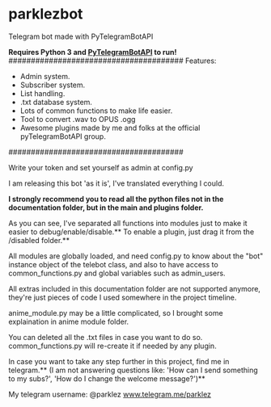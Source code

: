 # parklezbot
Telegram bot made with PyTelegramBotAPI

**Requires Python 3 and [PyTelegramBotAPI](https://github.com/eternnoir/pyTelegramBotAPI) to run!**
#######################################
	Features:

 - Admin system.
 - Subscriber system.
 - List handling.
 - .txt database system.
 - Lots of common functions to make life easier.
 - Tool to convert .wav to OPUS .ogg
 - Awesome plugins made by me and folks at the official pyTelegramBotAPI group.

#######################################

Write your token and set yourself as admin at config.py

I am releasing this bot 'as it is', I've translated everything I could.

**I strongly recommend you to read all the python files not in the documentation folder, but in the main and plugins folder.**

As you can see, I've separated all functions into modules just to make it easier to debug/enable/disable.** To enable a plugin, just drag it from the /disabled folder.**

All modules are globally loaded, and need config.py to know about the "bot" instance object of the telebot class, and also to have access to common_functions.py and global variables such as admin_users.

All extras included in this documentation folder are not supported anymore, they're just pieces of code I used somewhere in the project timeline.

anime_module.py may be a little complicated, so I brought some explaination
in anime module folder.

You can deleted all the .txt files in case you want to do so. common_functions.py will re-create it if needed by any plugin.

In case you want to take any step further in this project, find me in telegram.** (I am not answering questions like: 'How can I send something to my subs?', 'How do I change the welcome message?')**

My telegram username: @parklez
www.telegram.me/parklez
